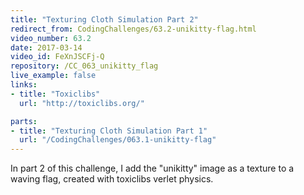 ```yaml
---
title: "Texturing Cloth Simulation Part 2"
redirect_from: CodingChallenges/63.2-unikitty-flag.html
video_number: 63.2
date: 2017-03-14
video_id: FeXnJSCFj-Q
repository: /CC_063_unikitty_flag
live_example: false
links:
- title: "Toxiclibs"
  url: "http://toxiclibs.org/"

parts:
- title: "Texturing Cloth Simulation Part 1"
  url: "/CodingChallenges/063.1-unikitty-flag"
---
```


In part 2 of this challenge, I add the "unikitty" image as a texture to a waving flag, created with toxiclibs verlet physics.

